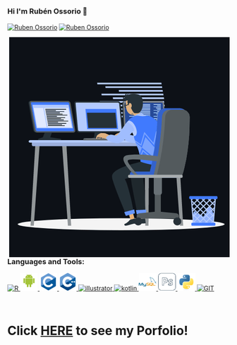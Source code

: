 ### Hi I'm Rubén Ossorio 👋

<p align="left">
  <a href="https://www.linkedin.com/in/ruben-ossorio/" target="blank"><img align="center"
      src="https://raw.githubusercontent.com/rahuldkjain/github-profile-readme-generator/master/src/images/icons/Social/linked-in-alt.svg"
      alt="Ruben Ossorio" height="30" width="40" /></a>
 <a href= "mailto: rubenossorio93@gmail.com" target="blank"><img align="center"
      src="https://upload.wikimedia.org/wikipedia/commons/7/7e/Gmail_icon_%282020%29.svg"
      alt="Ruben Ossorio" height="30" width="40" /></a>
</p>

<p><img align="right" src="https://github.com/Ossan27/Ossan27/blob/main/src/images/animation_500_kxa883sd.gif" alt="" /></p>

<h3 align="left">Languages and Tools:</h3>

<p align="left"> 
  <a href="https://posit.co/download/rstudio-desktop/" target="_blank" rel="noreferrer"> <img
    src="https://upload.wikimedia.org/wikipedia/commons/thumb/1/1b/R_logo.svg/724px-R_logo.svg.png"
    alt="R" width="40" height="40" /> </a>
  <a href="https://developer.android.com" target="_blank" rel="noreferrer"> <img
      src="https://raw.githubusercontent.com/devicons/devicon/master/icons/android/android-original-wordmark.svg"
      alt="android" width="40" height="40" /> </a>
  <a href="https://www.cprogramming.com/" target="_blank"
    rel="noreferrer"> <img src="https://raw.githubusercontent.com/devicons/devicon/master/icons/c/c-original.svg"
      alt="c" width="40" height="40" /> </a> 
  <a href="https://www.w3schools.com/cpp/" target="_blank" rel="noreferrer">
    <img src="https://raw.githubusercontent.com/devicons/devicon/master/icons/cplusplus/cplusplus-original.svg"
      alt="cplusplus" width="40" height="40" /> </a> 
  <a href="https://www.adobe.com/in/products/illustrator.html"
    target="_blank" rel="noreferrer"> <img
      src="https://www.vectorlogo.zone/logos/adobe_illustrator/adobe_illustrator-icon.svg" alt="illustrator" width="40"
      height="40" /> </a> 
  </a> <a href="https://kotlinlang.org" target="_blank" rel="noreferrer">
    <img src="https://www.vectorlogo.zone/logos/kotlinlang/kotlinlang-icon.svg" alt="kotlin" width="40" height="40" />
  </a> <a href="https://www.mysql.com/" target="_blank" rel="noreferrer"> <img
      src="https://raw.githubusercontent.com/devicons/devicon/master/icons/mysql/mysql-original-wordmark.svg"
      alt="mysql" width="40" height="40" /> 
  </a> <a href="https://www.photoshop.com/en" target="_blank"
    rel="noreferrer"> <img
      src="https://raw.githubusercontent.com/devicons/devicon/master/icons/photoshop/photoshop-line.svg" alt="photoshop"
      width="40" height="40" /> 
  </a> 
      <a href="https://www.python.org" target="_blank" rel="noreferrer"> <img
      src="https://raw.githubusercontent.com/devicons/devicon/master/icons/python/python-original.svg" alt="python"
      width="40" height="40" /> </a>   
  </a> 
      <a href="https://git-scm.com/" target="_blank" rel="noreferrer"> <img
      src="https://git-scm.com/images/logos/logomark-orange@2x.png" alt="GIT"
      width="40" height="40" /> </a>   
 </p>

<br>

# Click [HERE](https://ossan27.github.io/Portfolio/) to see my Porfolio!
<!--
**Ossan27/Ossan27** is a ✨ _special_ ✨ repository because its `README.md` (this file) appears on your GitHub profile.

Here are some ideas to get you started:

- 🔭 I’m currently working on ...
- 🌱 I’m currently learning ...
- 👯 I’m looking to collaborate on ...
- 🤔 I’m looking for help with ...
- 💬 Ask me about ...
- 📫 How to reach me: ...
- 😄 Pronouns: ...
- ⚡ Fun fact: ...
-->
